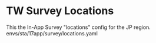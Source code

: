 # TW Survey Locations
This the In-App Survey "locations" config for the JP region.
envs/sta/17app/survey/locations.yaml
